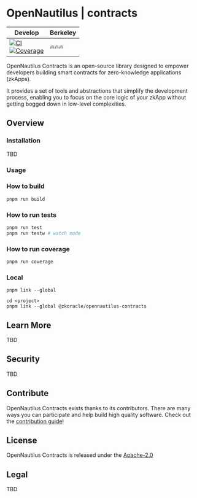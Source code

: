 # OpenNautilus | contracts

| Develop | Berkeley | 
| ------- | -------- |
| [![CI](https://github.com/zkoracle/opennautilus-contacts/actions/workflows/ci.yml/badge.svg?branch=main)](https://github.com/zkoracle/opennautilus-contacts/actions/workflows/ci.yml)<br/>[![Coverage](https://raw.githubusercontent.com/zkoracle/opennautilus-contacts/gh-pages/coverage/badges.svg)](https://zkoracle.github.io/opennautilus-contacts/lcov-report)  | 🔥🔥🔥 | 

OpenNautilus Contracts is an open-source library designed to empower developers building smart contracts for zero-knowledge applications (zkApps). 

It provides a set of tools and abstractions that simplify the development process, enabling you to focus on the core logic of your zkApp without getting bogged down in low-level complexities.

## Overview

### Installation

TBD

### Usage

### How to build

```sh
pnpm run build
```

### How to run tests

```sh
pnpm run test
pnpm run testw # watch mode
```

### How to run coverage

```sh
pnpm run coverage
```

### Local
```
pnpm link --global

cd <project>
pnpm link --global @zkoracle/opennautilus-contracts

```

## Learn More

TBD

## Security

TBD

## Contribute

OpenNautilus Contracts exists thanks to its contributors. There are many ways you can participate and help build high quality software. Check out the [contribution guide](CONTRIBUTING.md)!

## License

OpenNautilus Contracts is released under the [Apache-2.0](LICENSE)

## Legal

TBD